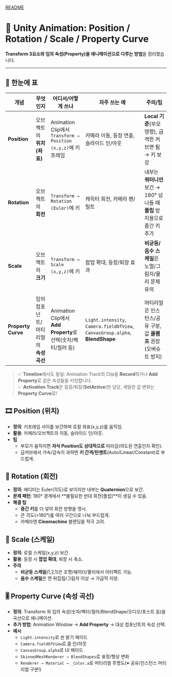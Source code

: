 [README](../README.md)

# 🧱 Unity Animation: Position / Rotation / Scale / Property Curve

**Transform 3요소와 임의 속성(Property)을 애니메이션으로 다루는 방법**을 정리했습니다.

---

## 📑 한눈에 표

| 개념 | 무엇인지 | 어디서/어떻게 쓰나 | 자주 쓰는 예 | 주의/팁 |
|---|---|---|---|---|
| **Position** | 오브젝트의 **위치(좌표)** | Animation Clip에서 `Transform → Position (x,y,z)`에 키프레임 | 카메라 이동, 등장 연출, 슬라이드 인/아웃 | **Local 기준**(부모 영향), 급격한 커브면 튐 → 키 보강 |
| **Rotation** | 오브젝트의 **회전** | `Transform → Rotation (Euler)`에 키 | 캐릭터 회전, 카메라 팬/틸트 | 내부는 **쿼터니언** 보간 → 180° 넘나들 때 **플립** 방지용으로 중간 키 추가 |
| **Scale** | 오브젝트의 **크기** | `Transform → Scale (x,y,z)`에 키 | 팝업 확대, 등장/퇴장 효과 | **비균등/음수 스케일**은 노멀/그림자/물리 문제 유의 |
| **Property Curve** | 임의 컴포넌트/머티리얼의 **속성 곡선** | Animation Clip에서 **Add Property**로 선택(숫자/벡터/컬러 등) | `Light.intensity`, `Camera.fieldOfView`, `CanvasGroup.alpha`, **BlendShape** | 머티리얼은 인스턴스/공유 구분, 값 **클램프** 권장(오버슈트 방지) |

> ✅ **Timeline**에서도 동일: Animation Track의 Clip을 **Record**하거나 **Add Property**로 같은 속성들을 키잉합니다.  
> ✅ **Activation Track**은 등장/퇴장(**SetActive**)만 담당, 세밀한 값 변화는 **Property Curve**로!

## 🎞 Position (위치)
- **정의**: 키프레임 사이를 보간하며 로컬 좌표(x,y,z)를 움직임.
- **활용**: 카메라/오브젝트의 이동, 슬라이드 인/아웃.
- **팁**
  - 부모가 움직이면 **자식 Position도 상대적으로** 따라감(의도된 연출인지 확인).
  - 급커브에서 가속/감속이 과하면 **키 간격/탄젠트**(Auto/Linear/Constant)로 부드럽게.

## 🧭 Rotation (회전)
- **정의**: 에디터는 Euler(각도)로 보이지만 내부는 **Quaternion**으로 보간.
- **문제 패턴**: 180° 경계에서 **불필요한 반대 회전(플립)**이 생길 수 있음.
- **해결 팁**
  - **중간 키**를 더 넣어 회전 방향을 명시.
  - 큰 각도(>180°)를 여러 구간으로 나눠 부드럽게.
  - 카메라엔 **Cinemachine** 블렌딩을 적극 고려.

## 📐 Scale (스케일)
- **정의**: 로컬 스케일(x,y,z) 보간.
- **활용**: 등장 시 **팝업 확대**, 퇴장 시 축소.
- **주의**
  - **비균등 스케일**(1,2,1)은 조명/쉐이더/물리에서 아티팩트 가능.
  - **음수 스케일**은 면 뒤집힘/그림자 이상 → 가급적 지양.

## 🎚 Property Curve (속성 곡선)
- **정의**: Transform 외 임의 속성(숫자/벡터/컬러/BlendShape/오디오/포스트 등)을 곡선으로 애니메이션.
- **추가 방법**: Animation Window → **Add Property** → 대상 컴포넌트의 속성 선택.
- **예시**
  - `Light.intensity`로 씬 밝기 페이드
  - `Camera.fieldOfView`로 줌 인/아웃
  - `CanvasGroup.alpha`로 UI 페이드
  - `SkinnedMeshRenderer → BlendShapes`로 표정/형상 변화
  - `Renderer → Material → _Color.a`로 머티리얼 투명도(※ 공유/인스턴스 머티리얼 구분!)

